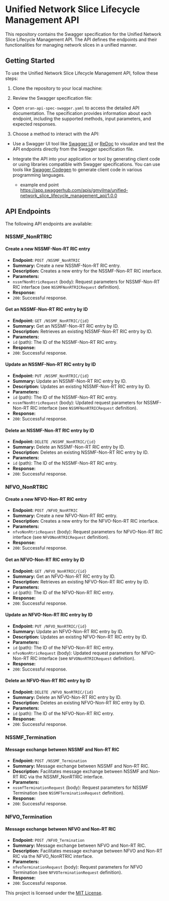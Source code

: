
# Unified Network Slice Lifecycle Management API

This repository contains the Swagger specification for the Unified Network Slice Lifecycle Management API. The API defines the endpoints and their functionalities for managing network slices in a unified manner.

## Getting Started

To use the Unified Network Slice Lifecycle Management API, follow these steps:

1. Clone the repository to your local machine:



2. Review the Swagger specification file:

- Open `oran-api-spec-swagger.yaml` to access the detailed API documentation. The specification provides information about each endpoint, including the supported methods, input parameters, and expected responses.

3. Choose a method to interact with the API:

- Use a Swagger UI tool like [Swagger UI](https://swagger.io/tools/swagger-ui/) or [ReDoc](https://redoc.ly/) to visualize and test the API endpoints directly from the Swagger specification file.

- Integrate the API into your application or tool by generating client code or using libraries compatible with Swagger specifications. You can use tools like [Swagger Codegen](https://swagger.io/tools/swagger-codegen/) to generate client code in various programming languages.

  - example end point https://app.swaggerhub.com/apis/gmyilma/unified-network_slice_lifecycle_management_api/1.0.0

## API Endpoints

The following API endpoints are available:

### NSSMF_NonRTRIC

#### Create a new NSSMF-Non-RT RIC entry

- **Endpoint:** `POST /NSSMF_NonRTRIC`
- **Summary:** Create a new NSSMF-Non-RT RIC entry.
- **Description:** Creates a new entry for the NSSMF-Non-RT RIC interface.
- **Parameters:**
- `nssmfNonRtricRequest` (body): Request parameters for NSSMF-Non-RT RIC interface (see `NSSMFNonRTRICRequest` definition).
- **Response:**
- `200`: Successful response.

#### Get an NSSMF-Non-RT RIC entry by ID

- **Endpoint:** `GET /NSSMF_NonRTRIC/{id}`
- **Summary:** Get an NSSMF-Non-RT RIC entry by ID.
- **Description:** Retrieves an existing NSSMF-Non-RT RIC entry by ID.
- **Parameters:**
- `id` (path): The ID of the NSSMF-Non-RT RIC entry.
- **Response:**
- `200`: Successful response.

#### Update an NSSMF-Non-RT RIC entry by ID

- **Endpoint:** `PUT /NSSMF_NonRTRIC/{id}`
- **Summary:** Update an NSSMF-Non-RT RIC entry by ID.
- **Description:** Updates an existing NSSMF-Non-RT RIC entry by ID.
- **Parameters:**
- `id` (path): The ID of the NSSMF-Non-RT RIC entry.
- `nssmfNonRtricRequest` (body): Updated request parameters for NSSMF-Non-RT RIC interface (see `NSSMFNonRTRICRequest` definition).
- **Response:**
- `200`: Successful response.

#### Delete an NSSMF-Non-RT RIC entry by ID

- **Endpoint:** `DELETE /NSSMF_NonRTRIC/{id}`
- **Summary:** Delete an NSSMF-Non-RT RIC entry by ID.
- **Description:** Deletes an existing NSSMF-Non-RT RIC entry by ID.
- **Parameters:**
- `id` (path): The ID of the NSSMF-Non-RT RIC entry.
- **Response:**
- `200`: Successful response.

### NFVO_NonRTRIC

#### Create a new NFVO-Non-RT RIC entry

- **Endpoint:** `POST /NFVO_NonRTRIC`
- **Summary:** Create a new NFVO-Non-RT RIC entry.
- **Description:** Creates a new entry for the NFVO-Non-RT RIC interface.
- **Parameters:**
- `nfvoNonRtricRequest` (body): Request parameters for NFVO-Non-RT RIC interface (see `NFVONonRTRICRequest` definition).
- **Response:**
- `200`: Successful response.

#### Get an NFVO-Non-RT RIC entry by ID

- **Endpoint:** `GET /NFVO_NonRTRIC/{id}`
- **Summary:** Get an NFVO-Non-RT RIC entry by ID.
- **Description:** Retrieves an existing NFVO-Non-RT RIC entry by ID.
- **Parameters:**
- `id` (path): The ID of the NFVO-Non-RT RIC entry.
- **Response:**
- `200`: Successful response.

#### Update an NFVO-Non-RT RIC entry by ID

- **Endpoint:** `PUT /NFVO_NonRTRIC/{id}`
- **Summary:** Update an NFVO-Non-RT RIC entry by ID.
- **Description:** Updates an existing NFVO-Non-RT RIC entry by ID.
- **Parameters:**
- `id` (path): The ID of the NFVO-Non-RT RIC entry.
- `nfvoNonRtricRequest` (body): Updated request parameters for NFVO-Non-RT RIC interface (see `NFVONonRTRICRequest` definition).
- **Response:**
- `200`: Successful response.

#### Delete an NFVO-Non-RT RIC entry by ID

- **Endpoint:** `DELETE /NFVO_NonRTRIC/{id}`
- **Summary:** Delete an NFVO-Non-RT RIC entry by ID.
- **Description:** Deletes an existing NFVO-Non-RT RIC entry by ID.
- **Parameters:**
- `id` (path): The ID of the NFVO-Non-RT RIC entry.
- **Response:**
- `200`: Successful response.

### NSSMF_Termination

#### Message exchange between NSSMF and Non-RT RIC

- **Endpoint:** `POST /NSSMF_Termination`
- **Summary:** Message exchange between NSSMF and Non-RT RIC.
- **Description:** Facilitates message exchange between NSSMF and Non-RT RIC via the NSSMF_NonRTRIC interface.
- **Parameters:**
- `nssmfTerminationRequest` (body): Request parameters for NSSMF Termination (see `NSSMFTerminationRequest` definition).
- **Response:**
- `200`: Successful response.

### NFVO_Termination

#### Message exchange between NFVO and Non-RT RIC

- **Endpoint:** `POST /NFVO_Termination`
- **Summary:** Message exchange between NFVO and Non-RT RIC.
- **Description:** Facilitates message exchange between NFVO and Non-RT RIC via the NFVO_NonRTRIC interface.
- **Parameters:**
- `nfvoTerminationRequest` (body): Request parameters for NFVO Termination (see `NFVOTerminationRequest` definition).
- **Response:**
- `200`: Successful response.



This project is licensed under the [MIT License](LICENSE).
